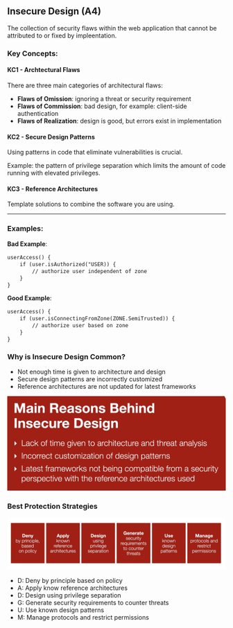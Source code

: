 ## Insecure Design (A4)

The collection of security flaws within the web application that cannot be attributed to or fixed by impleentation.

### Key Concepts:

#### KC1 - Archtectural Flaws

There are three main categories of architectural flaws:

- **Flaws of Omission**: ignoring a threat or security requirement
- **Flaws of Commission**: bad design, for example: client-side authentication
- **Flaws of Realization**: design is good, but errors exist in implementation

#### KC2 - Secure Design Patterns

Using patterns in code that eliminate vulnerabilities is crucial.

Example: the pattern of privilege separation which limits the amount of code running with elevated privileges.

#### KC3 - Reference Architectures

Template solutions to combine the software you are using.

---

### Examples:

**Bad Example**:

```
userAccess() {
    if (user.isAuthorized("USER)) {
        // authorize user independent of zone
    }
}
```

**Good Example**:

```
userAccess() {
    if (user.isConnectingFromZone(ZONE.SemiTrusted)) {
        // authorize user based on zone
    }
}
```

### Why is Insecure Design Common?

- Not enough time is given to architecture and design
- Secure design patterns are incorrectly customized
- Reference architectures are not updated for latest frameworks

![Main Reasons Behind Insecure Design](./images/main_reasons_behind_insecure_design.png)

### Best Protection Strategies

![Best Protection Strategies](./images/dadgum.png)

- D: Deny by principle based on policy
- A: Apply know reference architectures
- D: Design using privilege separation
- G: Generate security requirements to counter threats
- U: Use known design patterns
- M: Manage protocols and restrict permissions
